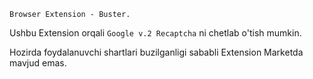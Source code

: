 ``
Browser Extension - Buster.
``

Ushbu Extension orqali `Google v.2 Recaptcha` ni chetlab o'tish mumkin.

Hozirda foydalanuvchi shartlari buzilganligi sababli Extension Marketda mavjud emas.

